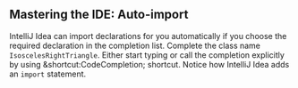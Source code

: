 ## Mastering the IDE: Auto-import

IntelliJ Idea can import declarations for you automatically if you choose the
required declaration in the completion list. Complete the class name
`IsoscelesRightTriangle`. Either start typing or call the completion explicitly
by using <span class="shortcut">&shortcut:CodeCompletion;</span> shortcut. 
Notice how IntelliJ Idea adds an `import` statement.